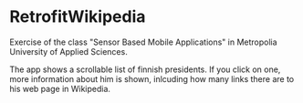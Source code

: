 # RetrofitWikipedia

Exercise of the class "Sensor Based Mobile Applications" in Metropolia University of Applied Sciences.

The app shows a scrollable list of finnish presidents. If you click on one, more information about him is shown, inlcuding how many links
there are to his web page in Wikipedia.
